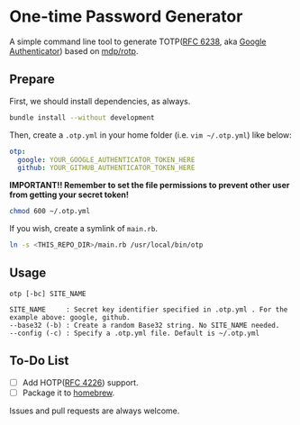 # One-time Password Generator

A simple command line tool to generate TOTP([RFC 6238](https://tools.ietf.org/html/rfc6238), aka [Google Authenticator](https://en.wikipedia.org/wiki/Google_Authenticator)) based on [mdp/rotp](https://github.com/mdp/rotp).

## Prepare

First, we should install dependencies, as always.

```bash
bundle install --without development
```

Then, create a `.otp.yml` in your home folder (i.e. `vim ~/.otp.yml`) like below:

```yaml
otp:
  google: YOUR_GOOGLE_AUTHENTICATOR_TOKEN_HERE
  github: YOUR_GITHUB_AUTHENTICATOR_TOKEN_HERE
```

**IMPORTANT!! Remember to set the file permissions to prevent other user from getting your secret token!**

```bash
chmod 600 ~/.otp.yml
```

If you wish, create a symlink of `main.rb`.

```bash
ln -s <THIS_REPO_DIR>/main.rb /usr/local/bin/otp
```

## Usage

```
otp [-bc] SITE_NAME

SITE_NAME     : Secret key identifier specified in .otp.yml . For the example above: google, github.
--base32 (-b) : Create a random Base32 string. No SITE_NAME needed.
--config (-c) : Specify a .otp.yml file. Default is ~/.otp.yml
```


## To-Do List

- [ ] Add HOTP([RFC 4226](https://tools.ietf.org/html/rfc4226)) support.
- [ ] Package it to [homebrew](http://brew.sh).

Issues and pull requests are always welcome.
